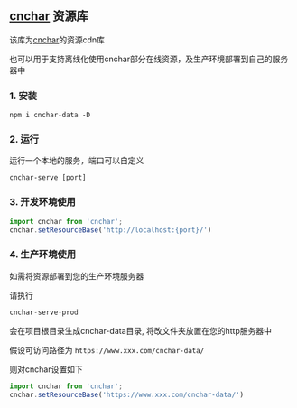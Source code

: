 ## [cnchar](https://www.github.com/theajack/cnchar) 资源库

该库为[cnchar](https://www.github.com/theajack/cnchar)的资源cdn库

也可以用于支持离线化使用cnchar部分在线资源，及生产环境部署到自己的服务器中

### 1. 安装

```
npm i cnchar-data -D
```

### 2. 运行

运行一个本地的服务，端口可以自定义

```
cnchar-serve [port]
```

### 3. 开发环境使用

```js
import cnchar from 'cnchar';
cnchar.setResourceBase('http://localhost:{port}/')
```

### 4. 生产环境使用

如需将资源部署到您的生产环境服务器

请执行

```js
cnchar-serve-prod
```

会在项目根目录生成cnchar-data目录, 将改文件夹放置在您的http服务器中

假设可访问路径为 `https://www.xxx.com/cnchar-data/`

则对cnchar设置如下

```js
import cnchar from 'cnchar';
cnchar.setResourceBase('https://www.xxx.com/cnchar-data/')
```